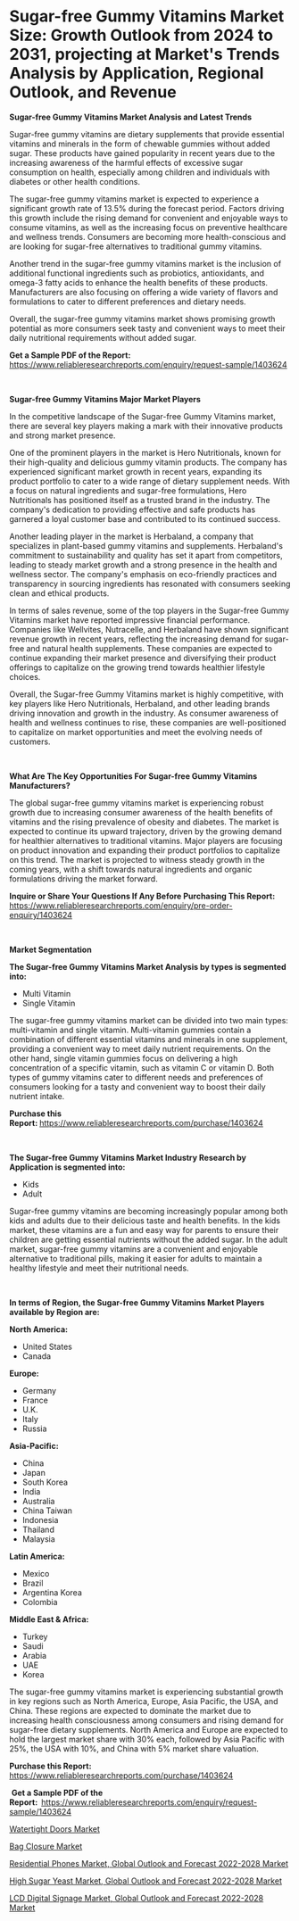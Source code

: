 <p><h1>Sugar-free Gummy Vitamins Market Size: Growth Outlook from 2024 to 2031, projecting at Market's Trends Analysis by Application, Regional Outlook, and Revenue</h1></p><p><strong>Sugar-free Gummy Vitamins Market Analysis and Latest Trends</strong></p>
<p><p>Sugar-free gummy vitamins are dietary supplements that provide essential vitamins and minerals in the form of chewable gummies without added sugar. These products have gained popularity in recent years due to the increasing awareness of the harmful effects of excessive sugar consumption on health, especially among children and individuals with diabetes or other health conditions.</p><p>The sugar-free gummy vitamins market is expected to experience a significant growth rate of 13.5% during the forecast period. Factors driving this growth include the rising demand for convenient and enjoyable ways to consume vitamins, as well as the increasing focus on preventive healthcare and wellness trends. Consumers are becoming more health-conscious and are looking for sugar-free alternatives to traditional gummy vitamins.</p><p>Another trend in the sugar-free gummy vitamins market is the inclusion of additional functional ingredients such as probiotics, antioxidants, and omega-3 fatty acids to enhance the health benefits of these products. Manufacturers are also focusing on offering a wide variety of flavors and formulations to cater to different preferences and dietary needs.</p><p>Overall, the sugar-free gummy vitamins market shows promising growth potential as more consumers seek tasty and convenient ways to meet their daily nutritional requirements without added sugar.</p></p>
<p><strong>Get a Sample PDF of the Report:&nbsp;</strong> <a href="https://www.reliableresearchreports.com/enquiry/request-sample/1403624">https://www.reliableresearchreports.com/enquiry/request-sample/1403624</a></p>
<p>&nbsp;</p>
<p><strong>Sugar-free Gummy Vitamins Major Market Players</strong></p>
<p><p>In the competitive landscape of the Sugar-free Gummy Vitamins market, there are several key players making a mark with their innovative products and strong market presence. </p><p>One of the prominent players in the market is Hero Nutritionals, known for their high-quality and delicious gummy vitamin products. The company has experienced significant market growth in recent years, expanding its product portfolio to cater to a wide range of dietary supplement needs. With a focus on natural ingredients and sugar-free formulations, Hero Nutritionals has positioned itself as a trusted brand in the industry. The company's dedication to providing effective and safe products has garnered a loyal customer base and contributed to its continued success.</p><p>Another leading player in the market is Herbaland, a company that specializes in plant-based gummy vitamins and supplements. Herbaland's commitment to sustainability and quality has set it apart from competitors, leading to steady market growth and a strong presence in the health and wellness sector. The company's emphasis on eco-friendly practices and transparency in sourcing ingredients has resonated with consumers seeking clean and ethical products.</p><p>In terms of sales revenue, some of the top players in the Sugar-free Gummy Vitamins market have reported impressive financial performance. Companies like Wellvites, Nutracelle, and Herbaland have shown significant revenue growth in recent years, reflecting the increasing demand for sugar-free and natural health supplements. These companies are expected to continue expanding their market presence and diversifying their product offerings to capitalize on the growing trend towards healthier lifestyle choices.</p><p>Overall, the Sugar-free Gummy Vitamins market is highly competitive, with key players like Hero Nutritionals, Herbaland, and other leading brands driving innovation and growth in the industry. As consumer awareness of health and wellness continues to rise, these companies are well-positioned to capitalize on market opportunities and meet the evolving needs of customers.</p></p>
<p>&nbsp;</p>
<p><strong>What Are The Key Opportunities For Sugar-free Gummy Vitamins Manufacturers?</strong></p>
<p><p>The global sugar-free gummy vitamins market is experiencing robust growth due to increasing consumer awareness of the health benefits of vitamins and the rising prevalence of obesity and diabetes. The market is expected to continue its upward trajectory, driven by the growing demand for healthier alternatives to traditional vitamins. Major players are focusing on product innovation and expanding their product portfolios to capitalize on this trend. The market is projected to witness steady growth in the coming years, with a shift towards natural ingredients and organic formulations driving the market forward.</p></p>
<p><strong>Inquire or Share Your Questions If Any Before Purchasing This Report:</strong> <a href="https://www.reliableresearchreports.com/enquiry/pre-order-enquiry/1403624">https://www.reliableresearchreports.com/enquiry/pre-order-enquiry/1403624</a></p>
<p>&nbsp;</p>
<p><strong>Market Segmentation</strong></p>
<p><strong>The Sugar-free Gummy Vitamins Market Analysis by types is segmented into:</strong></p>
<p><ul><li>Multi Vitamin</li><li>Single Vitamin</li></ul></p>
<p><p>The sugar-free gummy vitamins market can be divided into two main types: multi-vitamin and single vitamin. Multi-vitamin gummies contain a combination of different essential vitamins and minerals in one supplement, providing a convenient way to meet daily nutrient requirements. On the other hand, single vitamin gummies focus on delivering a high concentration of a specific vitamin, such as vitamin C or vitamin D. Both types of gummy vitamins cater to different needs and preferences of consumers looking for a tasty and convenient way to boost their daily nutrient intake.</p></p>
<p><strong>Purchase this Report:&nbsp;</strong><a href="https://www.reliableresearchreports.com/purchase/1403624">https://www.reliableresearchreports.com/purchase/1403624</a></p>
<p>&nbsp;</p>
<p><strong>The Sugar-free Gummy Vitamins Market Industry Research by Application is segmented into:</strong></p>
<p><ul><li>Kids</li><li>Adult</li></ul></p>
<p><p>Sugar-free gummy vitamins are becoming increasingly popular among both kids and adults due to their delicious taste and health benefits. In the kids market, these vitamins are a fun and easy way for parents to ensure their children are getting essential nutrients without the added sugar. In the adult market, sugar-free gummy vitamins are a convenient and enjoyable alternative to traditional pills, making it easier for adults to maintain a healthy lifestyle and meet their nutritional needs.</p></p>
<p>&nbsp;</p>
<p><strong>In terms of Region, the Sugar-free Gummy Vitamins Market Players available by Region are:</strong></p>
<p>
    <p> <strong> North America: </strong>
        <ul>
            <li>United States</li>
            <li>Canada</li>
        </ul>
        </p> 
    <p> <strong> Europe: </strong>
        <ul>
            <li>Germany</li>
            <li>France</li>
            <li>U.K.</li>
            <li>Italy</li>
            <li>Russia</li>
        </ul>
        </p> 
    <p> <strong> Asia-Pacific: </strong>
        <ul>
            <li>China</li>
            <li>Japan</li>
            <li>South Korea</li>
            <li>India</li>
            <li>Australia</li>
            <li>China Taiwan</li>
            <li>Indonesia</li>
            <li>Thailand</li>
            <li>Malaysia</li>
        </ul>
        </p> 
    <p> <strong> Latin America: </strong>
        <ul>
            <li>Mexico</li>
            <li>Brazil</li>
            <li>Argentina Korea</li>
            <li>Colombia</li>
        </ul>
        </p> 
    <p> <strong> Middle East & Africa: </strong>
        <ul>
            <li>Turkey</li>
            <li>Saudi</li>
            <li>Arabia</li>
            <li>UAE</li>
            <li>Korea</li>
        </ul>
    </p>
    </p>
<p><p>The sugar-free gummy vitamins market is experiencing substantial growth in key regions such as North America, Europe, Asia Pacific, the USA, and China. These regions are expected to dominate the market due to increasing health consciousness among consumers and rising demand for sugar-free dietary supplements. North America and Europe are expected to hold the largest market share with 30% each, followed by Asia Pacific with 25%, the USA with 10%, and China with 5% market share valuation.</p></p>
<p><strong>Purchase this Report: </strong><a href="https://www.reliableresearchreports.com/purchase/1403624">https://www.reliableresearchreports.com/purchase/1403624</a></p>
<p>&nbsp;<strong>Get a Sample PDF of the Report:&nbsp;&nbsp;</strong><a href="https://www.reliableresearchreports.com/enquiry/request-sample/1403624">https://www.reliableresearchreports.com/enquiry/request-sample/1403624</a></p>
<p><strong></strong></p>
<p><p><a href="https://view.publitas.com/reportprime-1/watertight-doors-market-provides-detailed-segmentation-of-this-market-based-on-type-application-and-region-and-forecast-for-the-period-from-2024-2031/">Watertight Doors Market</a></p><p><a href="https://view.publitas.com/reportprime-1/bag-closure-market-challenges-opportunities-and-growth-drivers-and-major-market-players-forecasted-for-period-from-2024-2031/">Bag Closure Market</a></p><p><a href="https://gamy-alyssum-396.notion.site/Residential-Phones-Market-Global-Outlook-and-Forecast-2022-2028-Market-Furnish-Information-about-Ma-fdfb3bf3122b4c698824c275043aee76">Residential Phones Market, Global Outlook and Forecast 2022-2028 Market</a></p><p><a href="https://fearless-okapi-6c8.notion.site/High-Sugar-Yeast-Market-Global-Outlook-and-Forecast-2022-2028-Market-Size-Focuses-on-Market-Dynamic-ece3f191550942bbb2e58cef7ffb3154">High Sugar Yeast Market, Global Outlook and Forecast 2022-2028 Market</a></p><p><a href="https://poised-avenue-46d.notion.site/LCD-Digital-Signage-Market-Global-Outlook-and-Forecast-2022-2028-Market-Offer-Valuable-Insights-int-179609de9dfe42e3aa8885c0bef08dbe">LCD Digital Signage Market, Global Outlook and Forecast 2022-2028 Market</a></p></p>